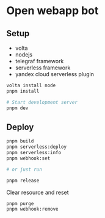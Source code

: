 # Open webapp bot

## Setup

- volta
- nodejs
- telegraf framework
- serverless framework
- yandex cloud serverless plugin

```sh
volta install node
pnpm install

# Start development server
pnpm dev
```

## Deploy

```sh
pnpm build
pnpm serverless:deploy
pnpm serverless:info
pnpm webhook:set

# or just run

pnpm release
```

Clear resource and reset

```sh
pnpm purge
pnpm webhook:remove
```
